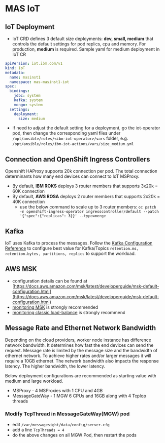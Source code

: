 # MAS IoT 

## IoT Deployment

- IoT CRD defines 3 default size deployments: **dev, small, medium** that controls the default settings for pod replics, cpu and memory. For production, **medium** is required.
Sample yaml for medium deployment in IoT CR 
```yaml  
apiVersion: iot.ibm.com/v1
kind: IoT
metadata:
  name: masinst1
  namespace: mas-masinst1-iot
spec:
  bindings:
    jdbc: system
    kafka: system
    mongo: system
  settings:
    deployment:
      size: medium
```
- If need to adjust the default setting for a deployment, go the iot-operator pod, then change the corresponding yaml files under `/opt/ansible/roles/<ibm-iot-operator>/vars` folder, e.g. `/opt/ansible/roles/ibm-iot-actions/vars/size_medium.yml`


## Connection and OpenShift Ingress Controllers

Openshift HAProxy supports 20k connection per pod. The total connection determinants how many end devices can connect to IoT MSProxy. 

- By default, **IBM ROKS** deploys 3 router members that supports 3x20k = 60K connection
- By default, **AWS ROSA** deploys 2 router members that supports 2x20k = 40K connection
    - use the below command to scale up to 3 router members:
    `oc patch -n openshift-ingress-operator ingresscontroller/default --patch '{"spec":{"replicas": 3}}' --type=merge`

## Kafka

IoT uses Kafka to process the messages. Follow the [Kafka Configuration Reference](https://docs.confluent.io/platform/current/installation/configuration/topic-configs.html#retention-ms) to configure best value for Kafka/Topics `retention.ms, retention.bytes, partitions, replics` to support the workload. 


## AWS MSK

- configuration details can be found at [https://docs.aws.amazon.com/msk/latest/developerguide/msk-default-configuration.html](https://docs.aws.amazon.com/msk/latest/developerguide/msk-default-configuration.html)
- [monitoring MSK](../aws/bestpractice.md#amazon-msk) is strongly recommended
- [monitoring classic load-balance](../aws/bestpractice.md#classic-load-balancer-idle-timeout) is strongly recommend 


## Message Rate and Ethernet Network Bandwidth

Depending on the cloud providers, worker node instance has difference network bandwidth. It determines how fast the end devices can send the request. Message rate is limited by the message size and the bandwidth of ethernet network. To achieve higher rates and/or larger messages it will require a 10GB ethernet. The network bandwidth also impacts the response latency. The higher bandwidth, the lower latency.  

Below deployment configurations are recommended as starting value with medium and large workload. 

* MSProxy - 4 MSProxies with 1 CPU and 4GB
* MessageGateWay - 1 MGW 6 CPUs and 16GB along with 4 TcpIop threads

### Modify TcpThread in MessageGateWay(MGW) pod
- edit `/var/messagesight/data/config/server.cfg`
- add a line  `TcpThreads = 4`
- do the above changes on all MGW Pod, then restart the pods

